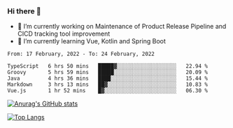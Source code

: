 ### Hi there 👋

- 🔭 I’m currently working on Maintenance of Product Release Pipeline and CICD tracking tool improvement
- 🌱 I’m currently learning Vue, Kotlin and Spring Boot

<!--START_SECTION:waka-->
```text
From: 17 February, 2022 - To: 24 February, 2022

TypeScript   6 hrs 50 mins   █████▓░░░░░░░░░░░░░░░░░░░   22.94 % 
Groovy       5 hrs 59 mins   █████░░░░░░░░░░░░░░░░░░░░   20.09 % 
Java         4 hrs 36 mins   ████░░░░░░░░░░░░░░░░░░░░░   15.44 % 
Markdown     3 hrs 13 mins   ██▓░░░░░░░░░░░░░░░░░░░░░░   10.83 % 
Vue.js       1 hr 52 mins    █▓░░░░░░░░░░░░░░░░░░░░░░░   06.30 % 
```
<!--END_SECTION:waka-->

[![Anurag's GitHub stats](https://github-readme-stats.vercel.app/api?username=yunhao981&show_icons=true&theme=solarized-dark)](https://github.com/anuraghazra/github-readme-stats)

[![Top Langs](https://github-readme-stats.vercel.app/api/top-langs/?username=yunhao981&theme=solarized-dark&layout=compact)](https://github.com/anuraghazra/github-readme-stats)

<!--
**yunhao981/yunhao981** is a ✨ _special_ ✨ repository because its `README.md` (this file) appears on your GitHub profile.

Here are some ideas to get you started:

- 🔭 I’m currently working on Maintenance of Release Pipeline and CICD tracking tool improvement
- 🌱 I’m currently learning Vue, Kotlin and Spring Boot
- 👯 I’m looking to collaborate on ...
- 🤔 I’m looking for help with ...
- 💬 Ask me about ...
- 📫 How to reach me: ...
- 😄 Pronouns: ...
- ⚡ Fun fact: ...
-->



